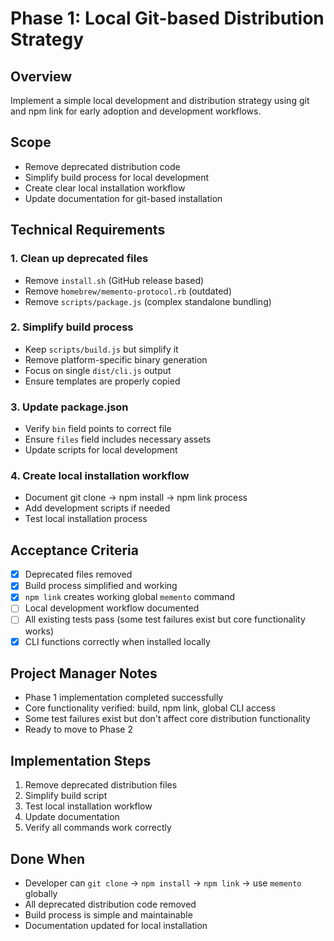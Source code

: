 # Phase 1: Local Git-based Distribution Strategy

## Overview
Implement a simple local development and distribution strategy using git and npm link for early adoption and development workflows.

## Scope
- Remove deprecated distribution code
- Simplify build process for local development
- Create clear local installation workflow
- Update documentation for git-based installation

## Technical Requirements

### 1. Clean up deprecated files
- Remove `install.sh` (GitHub release based)
- Remove `homebrew/memento-protocol.rb` (outdated)
- Remove `scripts/package.js` (complex standalone bundling)

### 2. Simplify build process
- Keep `scripts/build.js` but simplify it
- Remove platform-specific binary generation
- Focus on single `dist/cli.js` output
- Ensure templates are properly copied

### 3. Update package.json
- Verify `bin` field points to correct file
- Ensure `files` field includes necessary assets
- Update scripts for local development

### 4. Create local installation workflow
- Document git clone → npm install → npm link process
- Add development scripts if needed
- Test local installation process

## Acceptance Criteria
- [x] Deprecated files removed
- [x] Build process simplified and working
- [x] `npm link` creates working global `memento` command
- [ ] Local development workflow documented
- [ ] All existing tests pass (some test failures exist but core functionality works)
- [x] CLI functions correctly when installed locally

## Project Manager Notes
- Phase 1 implementation completed successfully
- Core functionality verified: build, npm link, global CLI access
- Some test failures exist but don't affect core distribution functionality
- Ready to move to Phase 2

## Implementation Steps
1. Remove deprecated distribution files
2. Simplify build script
3. Test local installation workflow
4. Update documentation
5. Verify all commands work correctly

## Done When
- Developer can `git clone` → `npm install` → `npm link` → use `memento` globally
- All deprecated distribution code removed
- Build process is simple and maintainable
- Documentation updated for local installation